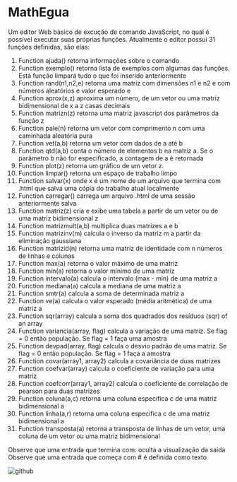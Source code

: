 # MathEgua
Um editor Web básico de excução de comando JavaScript, no qual é possível executar suas próprias funções. Atualmente o editor possui 31 funções definidas, são elas: 

1. Function ajuda() retorna informações sobre o comando 
2. Function exemplo() retorna lista de exemplos com algumas das funções. Está função limpará tudo o que foi inserido anteriormente
3. Function rand(n1,n2,e) retorna uma matriz com dimensões n1 e n2 e com números aleatórios e valor esperado e
4. Function aprox(x,z) aproxima um número, de um vetor ou uma matriz bidimensional de x a z casas decimais
5. Function matrizn(z) retorna uma matriz javascript dos parâmetros da função z
6. Function pale(n) retorna um vetor com comprimento n com uma caminhada aleatória pura
7. Function vet(a,b) retorna um vetor com dados de a até b
8. Function qtd(a,b) conta o número de elementos b na matriz a. Se o parâmetro b não for especificado, a contagem de a é retornada
9. Function plot(z) retorna um gráfico de um vetor z.
10. Function limpar() retorna um espaço de trabalho limpo
11. Function salvar(x) onde x é um nome de um arquivo que termina com .html que salva uma cópia do trabalho atual localmente
12. Function carregar() carrega um arquivo .html de uma sessão anteriormente salva
13. Function matriz(z) cria e exibe uma tabela a partir de um vetor ou de uma matriz bidimensional z
14. Function matrizmult(a,b) multiplica duas matrizes a e b
15. Function matrizinv(m) calcula o inverso da matriz m a partir da eliminação gaussiana
16. Function matrizid(n) retorna uma matriz de identidade com n números de linhas e colunas
17. Function max(a) retorna o valor máximo de uma matriz
18. Function min(a) retorna o valor mínimo de uma matriz
19. Function intervalo(a) calcula o intervalo (max - min) de uma matriz a
20. Function mediana(a) calcula a mediana de uma matriz a
21. Function smtr(a) calcula a soma de determinada matriz a
22. Function ve(a) calcula o valor esperado (média aritmética) de uma matriz a
23. Function sqr(array) calcula a soma dos quadrados dos resíduos (sqr) of an array
24. Function variancia(array, flag) calcula a variação de uma matriz. Se flag = 0 então população. Se flag = 1 faça uma amostra
25. Function devpad(array, flag) calcula o desvio padrão de uma matriz. Se flag = 0 então população. Se flag = 1 faça a amostra
26. Function covar(array1, array2) calcula a covariância de duas matrizes
27. Function coefvar(array) calcula o coeficiente de variação para uma matriz
28. Function coefcorr(array1, array2) calcula o coeficiente de correlação de pearson para duas matrizes
29. Function coluna(a,c) retorna uma coluna específica c de uma matriz bidimensional a
30. Function linha(a,r) retorna uma coluna específica c de uma matriz bidimensional a
31. Function transposta(a) retorna a transposta de linhas de um vetor, uma coluna de um vetor ou uma matriz bidimensional


Observe que uma entrada que termina com: oculta a visualização da saída
Observe que uma entrada que começa com # é definida como texto 

![github](https://user-images.githubusercontent.com/48676920/65815971-73a66580-e1f6-11e9-8814-0c2babd9706b.JPG)
